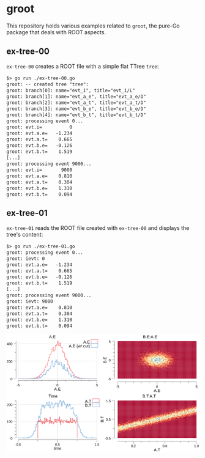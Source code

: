 # groot

This repository holds various examples related to `groot`, the pure-Go package that deals with ROOT aspects.

## ex-tree-00

`ex-tree-00` creates a ROOT file with a simple flat TTree `tree`:

```
$> go run ./ex-tree-00.go
groot: -- created tree "tree":
groot: branch[0]: name="evt_i", title="evt_i/L"
groot: branch[1]: name="evt_a_e", title="evt_a_e/D"
groot: branch[2]: name="evt_a_t", title="evt_a_t/D"
groot: branch[3]: name="evt_b_e", title="evt_b_e/D"
groot: branch[4]: name="evt_b_t", title="evt_b_t/D"
groot: processing event 0...
groot: evt.i=          0
groot: evt.a.e=   -1.234
groot: evt.a.t=    0.665
groot: evt.b.e=   -0.126
groot: evt.b.t=    1.519
[...]
groot: processing event 9000...
groot: evt.i=       9000
groot: evt.a.e=    0.810
groot: evt.a.t=    0.304
groot: evt.b.e=    1.310
groot: evt.b.t=    0.094
```

## ex-tree-01

`ex-tree-01` reads the ROOT file created with `ex-tree-00` and displays the tree's content:

```
$> go run ./ex-tree-01.go
groot: processing event 0...
groot: ievt: 0
groot: evt.a.e=   -1.234
groot: evt.a.t=    0.665
groot: evt.b.e=   -0.126
groot: evt.b.t=    1.519
[...]
groot: processing event 9000...
groot: ievt: 9000
groot: evt.a.e=    0.810
groot: evt.a.t=    0.304
groot: evt.b.e=    1.310
groot: evt.b.t=    0.094
```

![event](https://github.com/go-hep/examples/raw/master/groot/testdata/event.png)
